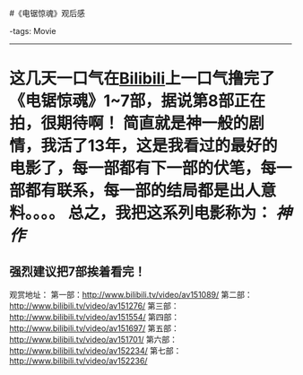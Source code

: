 #《电锯惊魂》观后感

-tags: Movie

----

这几天一口气在[Bilibili](http://www.bilibili.tv/)上一口气撸完了《电锯惊魂》1~7部，据说第8部正在拍，很期待啊！
简直就是神一般的剧情，我活了13年，这是我看过的最好的电影了，每一部都有下一部的伏笔，每一部都有联系，每一部的结局都是出人意料。。。。
总之，我把这系列电影称为：
*神作*
=============
强烈建议把7部挨着看完！
---------------------------------------
观赏地址：
第一部：http://www.bilibili.tv/video/av151089/
第二部：http://www.bilibili.tv/video/av151276/
第三部：http://www.bilibili.tv/video/av151554/
第四部：http://www.bilibili.tv/video/av151697/
第五部：http://www.bilibili.tv/video/av151701/
第六部：http://www.bilibili.tv/video/av152234/
第七部：http://www.bilibili.tv/video/av152236/